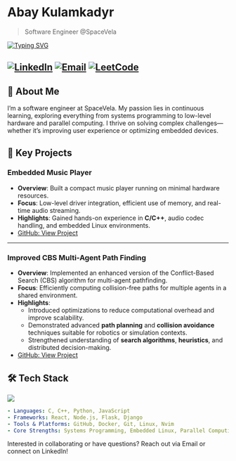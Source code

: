 # Abay Kulamkadyr

> Software Engineer @SpaceVela
<p align="left">
  
  [![Typing SVG](https://readme-typing-svg.demolab.com/?font=Time+New+Roman&size=25&width=600&height=100&lines=Software+Engineer;Continuous+learning)](https://git.io/typing-svg)

</p>

[![LinkedIn](https://img.shields.io/badge/LinkedIn-Connect-blue)](https://www.linkedin.com/in/abay-kulamkadyr)
[![Email](https://img.shields.io/badge/Email-Contact-red)](mailto:kulamkadyr.abay@gmail.com)
[![LeetCode](https://img.shields.io/badge/LeetCode-green)](https://leetcode.com/u/aubakich)
---

## 🌱 About Me

I’m a software engineer at SpaceVela. My passion lies in continuous learning, exploring everything from systems programming to low-level hardware and parallel computing. I thrive on solving complex challenges—whether it’s improving user experience or optimizing embedded devices.

## 🚀 Key Projects

### Embedded Music Player
- **Overview**: Built a compact music player running on minimal hardware resources.  
- **Focus**: Low-level driver integration, efficient use of memory, and real-time audio streaming.  
- **Highlights**: Gained hands-on experience in **C/C++**, audio codec handling, and embedded Linux environments.  
- [GitHub: View Project](https://github.com/abay-kulamkadyr/embedded_system_audio_player)

---

### Improved CBS Multi-Agent Path Finding
- **Overview**: Implemented an enhanced version of the Conflict-Based Search (CBS) algorithm for multi-agent pathfinding.  
- **Focus**: Efficiently computing collision-free paths for multiple agents in a shared environment.  
- **Highlights**: 
  - Introduced optimizations to reduce computational overhead and improve scalability.
  - Demonstrated advanced **path planning** and **collision avoidance** techniques suitable for robotics or simulation contexts.
  - Strengthened understanding of **search algorithms**, **heuristics**, and distributed decision-making.
- [GitHub: View Project](https://github.com/abay-kulamkadyr/improved_cbs_multi_agent_path_finding)

## 🛠️ Tech Stack
<p align='left'>
  
  <img  src="https://github-readme-stats.vercel.app/api/top-langs/?username=abay-kulamkadyr&layout=compact&langs_count=8">

</p>

```yaml
- Languages: C, C++, Python, JavaScript
- Frameworks: React, Node.js, Flask, Django
- Tools & Platforms: GitHub, Docker, Git, Linux, Nvim
- Core Strengths: Systems Programming, Embedded Linux, Parallel Computing
```
Interested in collaborating or have questions?
Reach out via Email or connect on LinkedIn!
